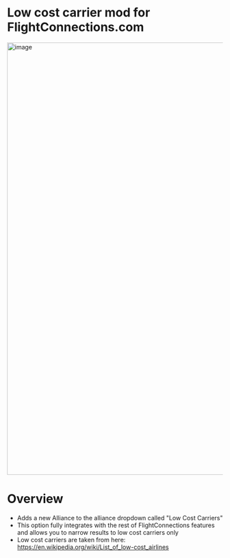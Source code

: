 # Low cost carrier mod for FlightConnections.com
<img width="1009" alt="image" src="https://github.com/protango/flightconnections-lcc-mod/assets/31492239/7184ed3e-7694-40bc-94e6-478fdd73aa0b">

# Overview
* Adds a new Alliance to the alliance dropdown called "Low Cost Carriers"
* This option fully integrates with the rest of FlightConnections features and allows you to narrow results to low cost carriers only
* Low cost carriers are taken from here: https://en.wikipedia.org/wiki/List_of_low-cost_airlines

  
